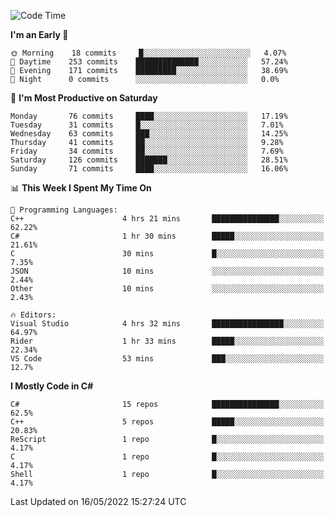 <!--START_SECTION:waka-->
![Code Time](http://img.shields.io/badge/Code%20Time-787%20hrs%2046%20mins-blue)

**I'm an Early 🐤** 

```text
🌞 Morning    18 commits     █░░░░░░░░░░░░░░░░░░░░░░░░   4.07% 
🌆 Daytime    253 commits    ██████████████░░░░░░░░░░░   57.24% 
🌃 Evening    171 commits    █████████░░░░░░░░░░░░░░░░   38.69% 
🌙 Night      0 commits      ░░░░░░░░░░░░░░░░░░░░░░░░░   0.0%

```
📅 **I'm Most Productive on Saturday** 

```text
Monday       76 commits     ████░░░░░░░░░░░░░░░░░░░░░   17.19% 
Tuesday      31 commits     █░░░░░░░░░░░░░░░░░░░░░░░░   7.01% 
Wednesday    63 commits     ███░░░░░░░░░░░░░░░░░░░░░░   14.25% 
Thursday     41 commits     ██░░░░░░░░░░░░░░░░░░░░░░░   9.28% 
Friday       34 commits     ██░░░░░░░░░░░░░░░░░░░░░░░   7.69% 
Saturday     126 commits    ███████░░░░░░░░░░░░░░░░░░   28.51% 
Sunday       71 commits     ████░░░░░░░░░░░░░░░░░░░░░   16.06%

```


📊 **This Week I Spent My Time On** 

```text
💬 Programming Languages: 
C++                      4 hrs 21 mins       ███████████████░░░░░░░░░░   62.22% 
C#                       1 hr 30 mins        █████░░░░░░░░░░░░░░░░░░░░   21.61% 
C                        30 mins             █░░░░░░░░░░░░░░░░░░░░░░░░   7.35% 
JSON                     10 mins             ░░░░░░░░░░░░░░░░░░░░░░░░░   2.44% 
Other                    10 mins             ░░░░░░░░░░░░░░░░░░░░░░░░░   2.43%

🔥 Editors: 
Visual Studio            4 hrs 32 mins       ████████████████░░░░░░░░░   64.97% 
Rider                    1 hr 33 mins        █████░░░░░░░░░░░░░░░░░░░░   22.34% 
VS Code                  53 mins             ███░░░░░░░░░░░░░░░░░░░░░░   12.7%

```

**I Mostly Code in C#** 

```text
C#                       15 repos            ███████████████░░░░░░░░░░   62.5% 
C++                      5 repos             █████░░░░░░░░░░░░░░░░░░░░   20.83% 
ReScript                 1 repo              █░░░░░░░░░░░░░░░░░░░░░░░░   4.17% 
C                        1 repo              █░░░░░░░░░░░░░░░░░░░░░░░░   4.17% 
Shell                    1 repo              █░░░░░░░░░░░░░░░░░░░░░░░░   4.17%

```



 Last Updated on 16/05/2022 15:27:24 UTC
<!--END_SECTION:waka-->
